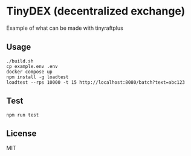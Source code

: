 # TinyDEX (decentralized exchange)
Example of what can be made with tinyraftplus

## Usage
```
./build.sh
cp example.env .env
docker compose up
npm install -g loadtest
loadtest --rps 10000 -t 15 http://localhost:8080/batch?text=abc123
```

## Test
```
npm run test
```

## License
MIT

